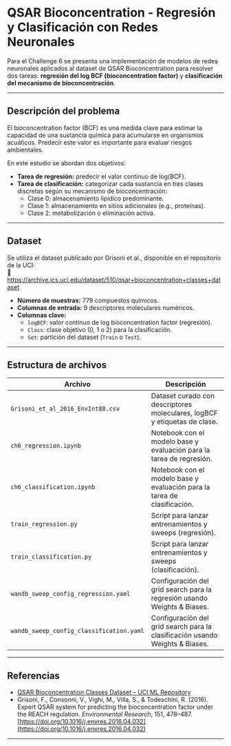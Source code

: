 # QSAR Bioconcentration - Regresión y Clasificación con Redes Neuronales

Para el Challenge 6 se presenta una implementación de modelos de redes neuronales aplicados al dataset de QSAR Bioconcentration para resolver dos tareas: **regresión del log BCF (bioconcentration factor)** y **clasificación del mecanismo de bioconcentración**.

---

## Descripción del problema

El bioconcentration factor (BCF) es una medida clave para estimar la capacidad de una sustancia química para acumularse en organismos acuáticos. Predecir este valor es importante para evaluar riesgos ambientales.

En este estudio se abordan dos objetivos:

- **Tarea de regresión:** predecir el valor continuo de log(BCF).
- **Tarea de clasificación:** categorizar cada sustancia en tres clases discretas según su mecanismo de bioconcentración:
  - Clase 0: almacenamiento lipídico predominante.
  - Clase 1: almacenamiento en sitios adicionales (e.g., proteínas).
  - Clase 2: metabolización o eliminación activa.

---

## Dataset

Se utiliza el dataset publicado por Grisoni et al., disponible en el repositorio de la UCI:  
🔗 https://archive.ics.uci.edu/dataset/510/qsar+bioconcentration+classes+dataset

- **Número de muestras:** 779 compuestos químicos.
- **Columnas de entrada:** 9 descriptores moleculares numéricos.
- **Columnas clave:**
  - `logBCF`: valor continuo de log bioconcentration factor (regresión).
  - `Class`: clase objetivo (0, 1 o 2) para la clasificación.
  - `Set`: partición del dataset (`Train` o `Test`).

---

## Estructura de archivos

| Archivo | Descripción |
|--------|-------------|
| `Grisoni_et_al_2016_EnvInt88.csv` | Dataset curado con descriptores moleculares, logBCF y etiquetas de clase. |
| `ch6_regression.ipynb` | Notebook con el modelo base y evaluación para la tarea de regresión. |
| `ch6_classification.ipynb` | Notebook con el modelo base y evaluación para la tarea de clasificación. |
| `train_regression.py` | Script para lanzar entrenamientos y sweeps (regresión). |
| `train_classification.py` | Script para lanzar entrenamientos y sweeps (clasificación). |
| `wandb_sweep_config_regression.yaml` | Configuración del grid search para la regresión usando Weights & Biases. |
| `wandb_sweep_config_classification.yaml` | Configuración del grid search para la clasificación usando Weights & Biases. |
---

##  Referencias

- [QSAR Bioconcentration Classes Dataset – UCI ML Repository](https://archive.ics.uci.edu/dataset/510/qsar+bioconcentration+classes+dataset)
- Grisoni, F., Consonni, V., Vighi, M., Villa, S., & Todeschini, R. (2016). Expert QSAR system for predicting the bioconcentration factor under the REACH regulation. *Environmental Research*, 151, 478–487.  
[https://doi.org/10.1016/j.envres.2016.04.032](https://doi.org/10.1016/j.envres.2016.04.032)


---
